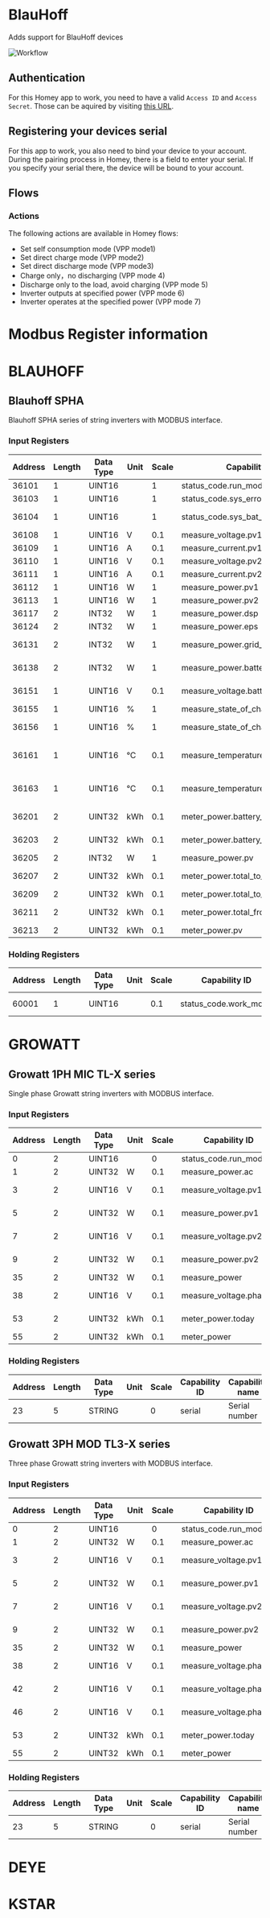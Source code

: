 # BlauHoff

Adds support for BlauHoff devices

![Workflow](https://github.com/sorted-bits/com.sortedbits.blauhoff/actions/workflows/node.js.yml/badge.svg)

## Authentication
For this Homey app to work, you need to have a valid `Access ID` and `Access Secret`. Those can be aquired by visiting [this URL](https://sortedbits.com).

## Registering your devices serial
For this app to work, you also need to bind your device to your account. During the pairing process in Homey, there is a field to enter your serial. If you specify your serial there, the device will be bound to your account.

## Flows
### Actions
The following actions are available in Homey flows:

- Set self consumption mode (VPP mode1)
- Set direct charge mode (VPP mode2)
- Set direct discharge mode (VPP mode3)
- Charge only，no discharging (VPP mode 4)
- Discharge only to the load, avoid charging (VPP mode 5)
- Inverter outputs at specified power (VPP mode 6)
- Inverter operates at the specified power (VPP mode 7)

# Modbus Register information

# BLAUHOFF
## Blauhoff SPHA
Blauhoff SPHA series of string inverters with MODBUS interface.

### Input Registers
| Address | Length | Data Type | Unit | Scale | Capability ID | Capability name |
| ------- | ------ | --------- | ---- | ----- | ------------- | --------------- |
| 36101 | 1 | UINT16 |  | 1 | status_code.run_mode | Run mode |
| 36103 | 1 | UINT16 |  | 1 | status_code.sys_error_code | Error code |
| 36104 | 1 | UINT16 |  | 1 | status_code.sys_bat_error_code | Battery error code |
| 36108 | 1 | UINT16 | V | 0.1 | measure_voltage.pv1 | PV1 voltage |
| 36109 | 1 | UINT16 | A | 0.1 | measure_current.pv1 | PV1 current |
| 36110 | 1 | UINT16 | V | 0.1 | measure_voltage.pv2 | PV2 voltage |
| 36111 | 1 | UINT16 | A | 0.1 | measure_current.pv2 | PV2 current |
| 36112 | 1 | UINT16 | W | 1 | measure_power.pv1 | PV1 power |
| 36113 | 1 | UINT16 | W | 1 | measure_power.pv2 | PV2 power |
| 36117 | 2 | INT32 | W | 1 | measure_power.dsp | DSP power |
| 36124 | 2 | INT32 | W | 1 | measure_power.eps | EPS power |
| 36131 | 2 | INT32 | W | 1 | measure_power.grid_output | Grid output power |
| 36138 | 2 | INT32 | W | 1 | measure_power.battery | Battery power |
| 36151 | 1 | UINT16 | V | 0.1 | measure_voltage.battery | Battery voltage |
| 36155 | 1 | UINT16 | % | 1 | measure_state_of_charge.bat_soc | undefined |
| 36156 | 1 | UINT16 | % | 1 | measure_state_of_charge.bat_soh | Battery SOH |
| 36161 | 1 | UINT16 | °C | 0.1 | measure_temperature.battery_high | Battery temperature high |
| 36163 | 1 | UINT16 | °C | 0.1 | measure_temperature.battery_low | Battery temperature low |
| 36201 | 2 | UINT32 | kWh | 0.1 | meter_power.battery_total_charge | Battery total charge |
| 36203 | 2 | UINT32 | kWh | 0.1 | meter_power.battery_total_discharge | Battery total discharge |
| 36205 | 2 | INT32 | W | 1 | measure_power.pv | PV power |
| 36207 | 2 | UINT32 | kWh | 0.1 | meter_power.total_to_grid_pv | PV total to grid |
| 36209 | 2 | UINT32 | kWh | 0.1 | meter_power.total_to_grid | Total to grid |
| 36211 | 2 | UINT32 | kWh | 0.1 | meter_power.total_from_grid | Total from grid |
| 36213 | 2 | UINT32 | kWh | 0.1 | meter_power.pv | PV total |

### Holding Registers
| Address | Length | Data Type | Unit | Scale | Capability ID | Capability name |
| ------- | ------ | --------- | ---- |----- | ------------- | --------------- |
| 60001 | 1 | UINT16 |  | 0.1 | status_code.work_mode | Work mode |

# GROWATT
## Growatt 1PH MIC TL-X series
Single phase Growatt string inverters with MODBUS interface.

### Input Registers
| Address | Length | Data Type | Unit | Scale | Capability ID | Capability name |
| ------- | ------ | --------- | ---- | ----- | ------------- | --------------- |
| 0 | 2 | UINT16 |  | 0 | status_code.run_mode | Run mode |
| 1 | 2 | UINT32 | W | 0.1 | measure_power.ac | AC power |
| 3 | 2 | UINT16 | V | 0.1 | measure_voltage.pv1 | PV1 voltage |
| 5 | 2 | UINT32 | W | 0.1 | measure_power.pv1 | PV1 power |
| 7 | 2 | UINT16 | V | 0.1 | measure_voltage.pv2 | PV2 voltage |
| 9 | 2 | UINT32 | W | 0.1 | measure_power.pv2 | PV2 power |
| 35 | 2 | UINT32 | W | 0.1 | measure_power | undefined |
| 38 | 2 | UINT16 | V | 0.1 | measure_voltage.phase1 | Phase 1 voltage |
| 53 | 2 | UINT32 | kWh | 0.1 | meter_power.today | Energy today |
| 55 | 2 | UINT32 | kWh | 0.1 | meter_power | undefined |

### Holding Registers
| Address | Length | Data Type | Unit | Scale | Capability ID | Capability name |
| ------- | ------ | --------- | ---- |----- | ------------- | --------------- |
| 23 | 5 | STRING |  | 0 | serial | Serial number |

## Growatt 3PH MOD TL3-X series
Three phase Growatt string inverters with MODBUS interface.

### Input Registers
| Address | Length | Data Type | Unit | Scale | Capability ID | Capability name |
| ------- | ------ | --------- | ---- | ----- | ------------- | --------------- |
| 0 | 2 | UINT16 |  | 0 | status_code.run_mode | Run mode |
| 1 | 2 | UINT32 | W | 0.1 | measure_power.ac | AC power |
| 3 | 2 | UINT16 | V | 0.1 | measure_voltage.pv1 | PV1 voltage |
| 5 | 2 | UINT32 | W | 0.1 | measure_power.pv1 | PV1 power |
| 7 | 2 | UINT16 | V | 0.1 | measure_voltage.pv2 | PV2 voltage |
| 9 | 2 | UINT32 | W | 0.1 | measure_power.pv2 | PV2 power |
| 35 | 2 | UINT32 | W | 0.1 | measure_power | undefined |
| 38 | 2 | UINT16 | V | 0.1 | measure_voltage.phase1 | Phase 1 voltage |
| 42 | 2 | UINT16 | V | 0.1 | measure_voltage.phase2 | Phase 2 voltage |
| 46 | 2 | UINT16 | V | 0.1 | measure_voltage.phase3 | Phase 3 voltage |
| 53 | 2 | UINT32 | kWh | 0.1 | meter_power.today | Energy today |
| 55 | 2 | UINT32 | kWh | 0.1 | meter_power | undefined |

### Holding Registers
| Address | Length | Data Type | Unit | Scale | Capability ID | Capability name |
| ------- | ------ | --------- | ---- |----- | ------------- | --------------- |
| 23 | 5 | STRING |  | 0 | serial | Serial number |

# DEYE
# KSTAR
